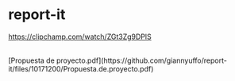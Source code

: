 # report-it
https://clipchamp.com/watch/ZGt3Zg9DPlS


<BR>
[Propuesta de proyecto.pdf](https://github.com/giannyuffo/report-it/files/10171200/Propuesta.de.proyecto.pdf)
